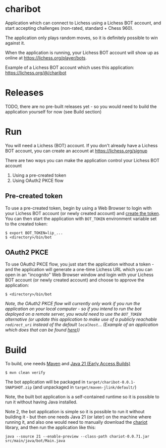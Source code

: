 # charibot

Application which can connect to Lichess using a Lichess BOT account, and
start accepting challenges (non-rated, standard + Chess 960).

The application only plays random moves, so it is definitely possible to win
against it.

When the application is running, your Lichess BOT account will show up as
online at https://lichess.org/player/bots.

Example of a Lichess BOT account which uses this application:
https://lichess.org/@/charibot

# Releases

TODO, there are no pre-built releases yet - so you would need to build the
application yourself for now (see Build section)

# Run

You will need a Lichess (BOT) account. If you don't already have a Lichess BOT
account, you can create an account at https://lichess.org/signup

There are two ways you can make the application control your Lichess BOT
account

 1. Using a pre-created token
 2. Using OAuth2 PKCE flow

## Pre-created token

To use a pre-created token, begin by using a Web Browser to login with your
Lichess BOT account (or newly created account) and [create the
token](https://lichess.org/account/oauth/token/create?scopes[]=bot:play&description=Prefilled+bot+token).
You can then start the application with `BOT_TOKEN` environment variable set to
the created token:

    $ export BOT_TOKEN=lip_...
    $ <directory>/bin/bot

## OAuth2 PKCE

To use OAuth2 PKCE flow, you just start the application without a token - and
the application will generate a one-time Lichess URL which you can open in an
"incognito" Web Browser window and login with your Lichess BOT account (or
newly created account) and choose to approve the application:

    $ <directory>/bin/bot

_Note, the OAuth2 PKCE flow will currently only work if you run the application
on your local computer - so if you intend to run the bot deployed on a remote
server, you would need to use the `BOT_TOKEN` alternative (or update this
application to make use of a publicly reachable `redirect_uri` instead of the
default `localhost`... (Example of an application which does that can be found
[here](https://github.com/tors42/challengeaiexample/)))_

# Build

To build, one needs [Maven](https://maven.apache.org) and [Java 21 (Early
Access Builds)](https://jdk.java.net/21)

    $ mvn clean verify

The bot application will be packaged in `target/charibot-0.0.1-SNAPSHOT.zip`
(and unpackaged in `target/maven-jlink/default/`)

Note, the built bot application is a self-contained runtime so it is possible
to run it without having Java installed.

Note 2, the bot application is simple so it is possible to run it without
building it - but then one needs Java 21 (or later) on the machine where
running it, and also one would need to manually download the
[chariot](https://repo1.maven.org/maven2/io/github/tors42/chariot/0.0.71/chariot-0.0.71.jar)
library, and then run the application like this:

    java --source 21 --enable-preview --class-path chariot-0.0.71.jar src/main/java/bot/Main.java

